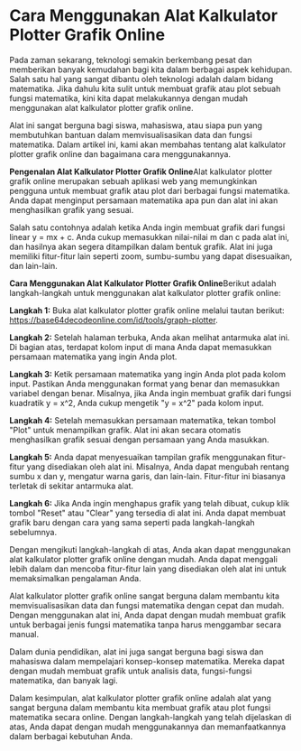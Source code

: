 Cara Menggunakan Alat Kalkulator Plotter Grafik Online
======================================================

Pada zaman sekarang, teknologi semakin berkembang pesat dan memberikan banyak kemudahan bagi kita dalam berbagai aspek kehidupan. Salah satu hal yang sangat dibantu oleh teknologi adalah dalam bidang matematika. Jika dahulu kita sulit untuk membuat grafik atau plot sebuah fungsi matematika, kini kita dapat melakukannya dengan mudah menggunakan alat kalkulator plotter grafik online.

Alat ini sangat berguna bagi siswa, mahasiswa, atau siapa pun yang membutuhkan bantuan dalam memvisualisasikan data dan fungsi matematika. Dalam artikel ini, kami akan membahas tentang alat kalkulator plotter grafik online dan bagaimana cara menggunakannya.

**Pengenalan Alat Kalkulator Plotter Grafik Online**Alat kalkulator plotter grafik online merupakan sebuah aplikasi web yang memungkinkan pengguna untuk membuat grafik atau plot dari berbagai fungsi matematika. Anda dapat menginput persamaan matematika apa pun dan alat ini akan menghasilkan grafik yang sesuai.

Salah satu contohnya adalah ketika Anda ingin membuat grafik dari fungsi linear y = mx + c. Anda cukup memasukkan nilai-nilai m dan c pada alat ini, dan hasilnya akan segera ditampilkan dalam bentuk grafik. Alat ini juga memiliki fitur-fitur lain seperti zoom, sumbu-sumbu yang dapat disesuaikan, dan lain-lain.

**Cara Menggunakan Alat Kalkulator Plotter Grafik Online**Berikut adalah langkah-langkah untuk menggunakan alat kalkulator plotter grafik online:

**Langkah 1:** Buka alat kalkulator plotter grafik online melalui tautan berikut: <https://base64decodeonline.com/id/tools/graph-plotter>.

**Langkah 2:** Setelah halaman terbuka, Anda akan melihat antarmuka alat ini. Di bagian atas, terdapat kolom input di mana Anda dapat memasukkan persamaan matematika yang ingin Anda plot.

**Langkah 3:** Ketik persamaan matematika yang ingin Anda plot pada kolom input. Pastikan Anda menggunakan format yang benar dan memasukkan variabel dengan benar. Misalnya, jika Anda ingin membuat grafik dari fungsi kuadratik y = x^2, Anda cukup mengetik "y = x^2" pada kolom input.

**Langkah 4:** Setelah memasukkan persamaan matematika, tekan tombol "Plot" untuk menampilkan grafik. Alat ini akan secara otomatis menghasilkan grafik sesuai dengan persamaan yang Anda masukkan.

**Langkah 5:** Anda dapat menyesuaikan tampilan grafik menggunakan fitur-fitur yang disediakan oleh alat ini. Misalnya, Anda dapat mengubah rentang sumbu x dan y, mengatur warna garis, dan lain-lain. Fitur-fitur ini biasanya terletak di sekitar antarmuka alat.

**Langkah 6:** Jika Anda ingin menghapus grafik yang telah dibuat, cukup klik tombol "Reset" atau "Clear" yang tersedia di alat ini. Anda dapat membuat grafik baru dengan cara yang sama seperti pada langkah-langkah sebelumnya.

Dengan mengikuti langkah-langkah di atas, Anda akan dapat menggunakan alat kalkulator plotter grafik online dengan mudah. Anda dapat menggali lebih dalam dan mencoba fitur-fitur lain yang disediakan oleh alat ini untuk memaksimalkan pengalaman Anda.

Alat kalkulator plotter grafik online sangat berguna dalam membantu kita memvisualisasikan data dan fungsi matematika dengan cepat dan mudah. Dengan menggunakan alat ini, Anda dapat dengan mudah membuat grafik untuk berbagai jenis fungsi matematika tanpa harus menggambar secara manual.

Dalam dunia pendidikan, alat ini juga sangat berguna bagi siswa dan mahasiswa dalam mempelajari konsep-konsep matematika. Mereka dapat dengan mudah membuat grafik untuk analisis data, fungsi-fungsi matematika, dan banyak lagi.

Dalam kesimpulan, alat kalkulator plotter grafik online adalah alat yang sangat berguna dalam membantu kita membuat grafik atau plot fungsi matematika secara online. Dengan langkah-langkah yang telah dijelaskan di atas, Anda dapat dengan mudah menggunakannya dan memanfaatkannya dalam berbagai kebutuhan Anda.